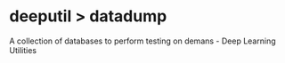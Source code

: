 # deeputil > datadump
A collection of databases to perform testing on demans - Deep Learning Utilities
